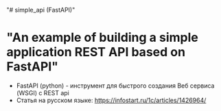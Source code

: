 "# simple_api (FastAPI)" 

# "An example of building a simple application REST API based on FastAPI"

* FastAPI (python) - инструмент для быстрого создания Веб сервиса (WSGI) с REST api
* Статья на русском языке: https://infostart.ru/1c/articles/1426964/
